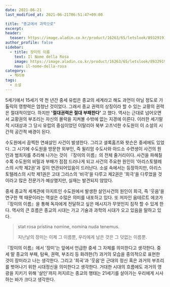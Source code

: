 ```yaml
---
date: 2021-06-21
last_modified_at: 2021-06-21T06:51:47+09:00

title: "종교에서 과학으로"
excerpt:
header:
  teaser: https://image.aladin.co.kr/product/16263/65/letslook/8932919178_f.jpg
author_profile: false
sidebar:
  - title: 장미의 이름
    text: Il Nome della Rosa
    image: https://image.aladin.co.kr/product/16263/65/letslook/8932919178_f.jpg
    nav: il-nome-della-rosa
category:
  - 책리뷰
tags:
  - 소설
---
```

5세기에서 15세기 약 천 년간 중세 유럽은 종교의 세계라고 해도 과언이 아닐 정도로 가톨릭의 영향력은 엄청난 것이었다. 그래서 종교 권력의 상징이라 할 수 있는 교황의 권력은 절대적이었다. 하지만 **'절대권력은 절대 부패한다'** 고 했다. 역사는 근대로 넘어오면서 교황권의 부조리는 자신의 몰락을 지켜볼 수밖에 없는 지경에 이른다. 이러한 세기말적 시대상과 그 당시 유럽의 중심이었던 이탈리아 북부 고즈넉한 수도원이 이 소설의 시간적 공간적 배경이 된다. 

수도원에서 끔찍한 연쇄살인 사건이 발생한다. 그리고 셜록홈즈와 왓슨은 중세에도 있었다. 그 시기에 수도원을 방문한 외부인, 즉 윌리엄 수도사와 아드소 수련생이 사건의 원인과 범죄자를 추리해 나가는 것이 『장미의 이름』의 전체 줄거리이다. 사건을 파헤칠수록 수도원의 비밀과 부패가 점점 드러나게 되고 사건의 주요한 원인이 '아리스토텔레스의 시학 제2권'과 깊이 연관되어있음이 드러난다. 소설 속에서는 등장하지만, 아리스토텔레스의 시학 제1권은 고대 그리스의 '비극'을 다루고 제2권은 '희극'을 다루었을 것이라고 많은 전문가가 예상했지만, 실재는 발견되지 않았다.  

중세 종교적 세계관에 아지트인 수도원에서 발생한 살인사건의 원인이 희극, 즉 '웃음'을 연구한 책 때문이라는 역설은 수많은 의미를 내포하고 있다. 또 저자인 움테르트 에코가 『장미의 이름』을 통해 독자에게 전달하고 싶은 메시지가 무엇인지 짐작 할 수 있게 한다. 역사의 큰 흐름은 종교의 시대는 가고 기술과 과학의 시대가 오고 있음을 말하고 있다. 

> stat rosa pristina nomine, nomina nuda tenemus. 
>
> 지난날의 장미는 이제 그 이름뿐, 우리에게 남은 것은 그 덧없는 이름뿐.

『장미의 이름』에서 '장미'는 앞에서 언급한 중세 그 자체를 의미한다고 생각한다. 중세 말 종교의 부패, 탐욕, 권력, 부조리 등 화려한(?) 과거의 모습을 중의적으로 표현한 것이 장미라고 나는 생각한다. 그리고 '희곡'과 '웃음'은 근대의 정신 혹은 과거의 부조리를 벗어나기 위한 시대정신을 의미한다고 생각한다. 거대한 시대의 흐름에도 과거의 영광을 지키기 위해 '살인'까지 저지르는 종교의 행태는 21세기를 살아가는 우리에게 시사하는 바가 크다고 생각한다. 

<img src="https://images.unsplash.com/photo-1534289855405-ab820a118fc1?ixlib=rb-1.2.1&ixid=MnwxMjA3fDB8MHxwaG90by1wYWdlfHx8fGVufDB8fHx8&auto=format&fit=crop&w=2070&q=80" class="align-center" alt="">